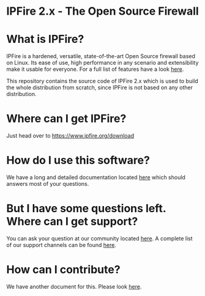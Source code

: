 # IPFire 2.x - The Open Source Firewall

# What is IPFire?

IPFire is a hardened, versatile, state-of-the-art Open Source firewall based on
Linux. Its ease of use, high performance in any scenario and extensibility make
it usable for everyone. For a full list of features have a look [here](https://www.ipfire.org/about).

This repository contains the source code of IPFire 2.x which is used to build
the whole distribution from scratch, since IPFire is not based on any other
distribution.

# Where can I get IPFire?

Just head over to https://www.ipfire.org/download

# How do I use this software?

We have a long and detailed documentation located [here](https://ipfire.org/docs) which
should answers most of your questions.

# But I have some questions left. Where can I get support?

You can ask your question at our community located [here](https://community.ipfire.org/).
A complete list of our support channels can be found [here](https://www.ipfire.org/support).

# How can I contribute?

We have another document for this. Please look [here](doc/CONTRIBUTING.md).
